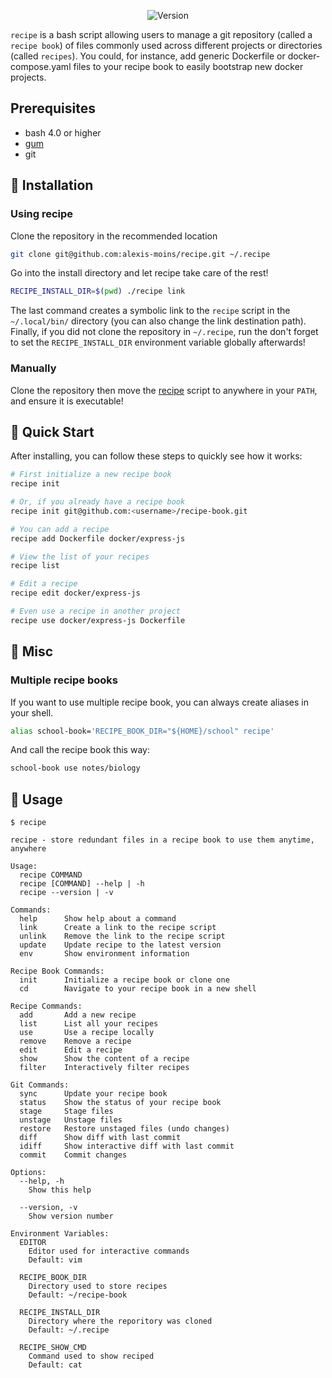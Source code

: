 
<div align='center'>

![Version](https://img.shields.io/badge/version-1.6.0-blue.svg)

</div>

`recipe` is a bash script allowing users to manage a git repository (called a `recipe book`) of files commonly used across different projects or directories (called `recipes`). You could, for instance, add generic Dockerfile or docker-compose.yaml files to your recipe book to easily bootstrap new docker projects.

## Prerequisites

- bash 4.0 or higher
- [gum](https://github.com/charmbracelet/gum)
- git


## 🧰 Installation

### Using recipe

Clone the repository in the recommended location
```bash
git clone git@github.com:alexis-moins/recipe.git ~/.recipe
```

Go into the install directory and let recipe take care of the rest!
```bash
RECIPE_INSTALL_DIR=$(pwd) ./recipe link
```

The last command creates a symbolic link to the `recipe` script in the `~/.local/bin/` directory (you can also change the link destination path). Finally, if you did not clone the repository in `~/.recipe`, run the don't forget to set the `RECIPE_INSTALL_DIR` environment variable globally afterwards!

### Manually

Clone the repository then move the [recipe](recipe) script to anywhere in your `PATH`, and ensure it is executable!

## 🌱 Quick Start

After installing, you can follow these steps to quickly see how it works:

```bash
# First initialize a new recipe book
recipe init

# Or, if you already have a recipe book
recipe init git@github.com:<username>/recipe-book.git

# You can add a recipe
recipe add Dockerfile docker/express-js

# View the list of your recipes
recipe list

# Edit a recipe
recipe edit docker/express-js

# Even use a recipe in another project
recipe use docker/express-js Dockerfile
```

## 🥘 Misc

### Multiple recipe books

If you want to use multiple recipe book, you can always create aliases in your shell.
```bash
alias school-book='RECIPE_BOOK_DIR="${HOME}/school" recipe'
```

And call the recipe book this way:
```bash
school-book use notes/biology
```

## 🚦 Usage

```
$ recipe

recipe - store redundant files in a recipe book to use them anytime, anywhere

Usage:
  recipe COMMAND
  recipe [COMMAND] --help | -h
  recipe --version | -v

Commands:
  help      Show help about a command
  link      Create a link to the recipe script
  unlink    Remove the link to the recipe script
  update    Update recipe to the latest version
  env       Show environment information

Recipe Book Commands:
  init      Initialize a recipe book or clone one
  cd        Navigate to your recipe book in a new shell

Recipe Commands:
  add       Add a new recipe
  list      List all your recipes
  use       Use a recipe locally
  remove    Remove a recipe
  edit      Edit a recipe
  show      Show the content of a recipe
  filter    Interactively filter recipes

Git Commands:
  sync      Update your recipe book
  status    Show the status of your recipe book
  stage     Stage files
  unstage   Unstage files
  restore   Restore unstaged files (undo changes)
  diff      Show diff with last commit
  idiff     Show interactive diff with last commit
  commit    Commit changes

Options:
  --help, -h
    Show this help

  --version, -v
    Show version number

Environment Variables:
  EDITOR
    Editor used for interactive commands
    Default: vim

  RECIPE_BOOK_DIR
    Directory used to store recipes
    Default: ~/recipe-book

  RECIPE_INSTALL_DIR
    Directory where the reporitory was cloned
    Default: ~/.recipe

  RECIPE_SHOW_CMD
    Command used to show reciped
    Default: cat
```
